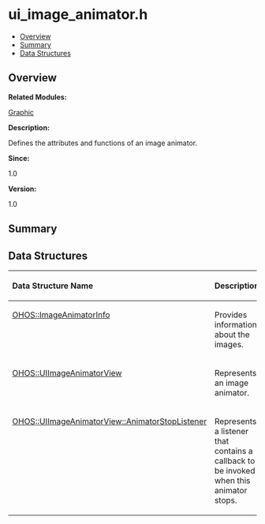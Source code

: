 # ui\_image\_animator.h<a name="EN-US_TOPIC_0000001055358092"></a>

-   [Overview](#section724824660165629)
-   [Summary](#section2093708041165629)
-   [Data Structures](#nested-classes)

## **Overview**<a name="section724824660165629"></a>

**Related Modules:**

[Graphic](graphic.md)

**Description:**

Defines the attributes and functions of an image animator. 

**Since:**

1.0

**Version:**

1.0

## **Summary**<a name="section2093708041165629"></a>

## Data Structures<a name="nested-classes"></a>

<a name="table1931580278165629"></a>
<table><thead align="left"><tr id="row2093653513165629"><th class="cellrowborder" valign="top" width="50%" id="mcps1.1.3.1.1"><p id="p1922126832165629"><a name="p1922126832165629"></a><a name="p1922126832165629"></a>Data Structure Name</p>
</th>
<th class="cellrowborder" valign="top" width="50%" id="mcps1.1.3.1.2"><p id="p549980079165629"><a name="p549980079165629"></a><a name="p549980079165629"></a>Description</p>
</th>
</tr>
</thead>
<tbody><tr id="row1732097962165629"><td class="cellrowborder" valign="top" width="50%" headers="mcps1.1.3.1.1 "><p id="p692882827165629"><a name="p692882827165629"></a><a name="p692882827165629"></a><a href="ohos-imageanimatorinfo.md">OHOS::ImageAnimatorInfo</a></p>
</td>
<td class="cellrowborder" valign="top" width="50%" headers="mcps1.1.3.1.2 "><p id="p1046158994165629"><a name="p1046158994165629"></a><a name="p1046158994165629"></a>Provides information about the images. </p>
</td>
</tr>
<tr id="row1737349224165629"><td class="cellrowborder" valign="top" width="50%" headers="mcps1.1.3.1.1 "><p id="p1167839072165629"><a name="p1167839072165629"></a><a name="p1167839072165629"></a><a href="ohos-uiimageanimatorview.md">OHOS::UIImageAnimatorView</a></p>
</td>
<td class="cellrowborder" valign="top" width="50%" headers="mcps1.1.3.1.2 "><p id="p1140672075165629"><a name="p1140672075165629"></a><a name="p1140672075165629"></a>Represents an image animator. </p>
</td>
</tr>
<tr id="row1960796775165629"><td class="cellrowborder" valign="top" width="50%" headers="mcps1.1.3.1.1 "><p id="p918810107165629"><a name="p918810107165629"></a><a name="p918810107165629"></a><a href="ohos-uiimageanimatorview-animatorstoplistener.md">OHOS::UIImageAnimatorView::AnimatorStopListener</a></p>
</td>
<td class="cellrowborder" valign="top" width="50%" headers="mcps1.1.3.1.2 "><p id="p1114529194165629"><a name="p1114529194165629"></a><a name="p1114529194165629"></a>Represents a listener that contains a callback to be invoked when this animator stops. </p>
</td>
</tr>
</tbody>
</table>

